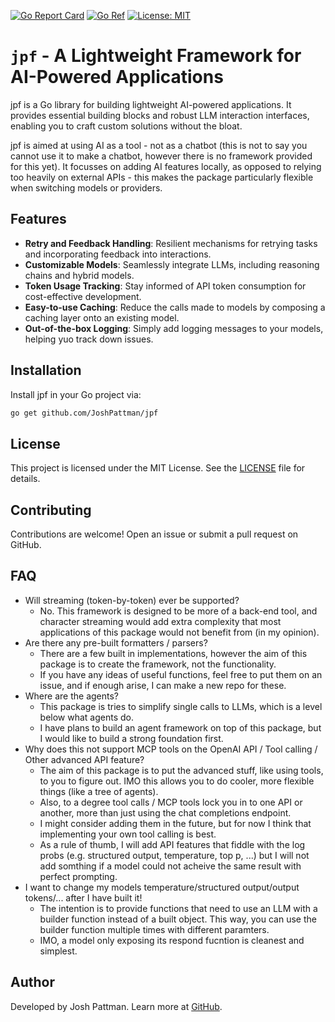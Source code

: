 [![Go Report Card](https://goreportcard.com/badge/github.com/JoshPattman/jpf)](https://goreportcard.com/report/github.com/JoshPattman/jpf)
[![Go Ref](https://pkg.go.dev/static/frontend/badge/badge.svg)](https://pkg.go.dev/github.com/JoshPattman/jpf)
[![License: MIT](https://img.shields.io/badge/License-MIT-yellow.svg)](https://opensource.org/licenses/MIT)

# `jpf` - A Lightweight Framework for AI-Powered Applications

jpf is a Go library for building lightweight AI-powered applications. It provides essential building blocks and robust LLM interaction interfaces, enabling you to craft custom solutions without the bloat.

jpf is aimed at using AI as a tool - not as a chatbot (this is not to say you cannot use it to make a chatbot, however there is no framework provided for this yet). It focusses on adding AI features locally, as opposed to relying too heavily on external APIs - this makes the package particularly flexible when switching models or providers.

## Features

- **Retry and Feedback Handling**: Resilient mechanisms for retrying tasks and incorporating feedback into interactions.
- **Customizable Models**: Seamlessly integrate LLMs, including reasoning chains and hybrid models.
- **Token Usage Tracking**: Stay informed of API token consumption for cost-effective development.
- **Easy-to-use Caching**: Reduce the calls made to models by composing a caching layer onto an existing model.
- **Out-of-the-box Logging**: Simply add logging messages to your models, helping yuo track down issues.

## Installation

Install jpf in your Go project via:

```bash
go get github.com/JoshPattman/jpf
```

## License

This project is licensed under the MIT License. See the [LICENSE](./LICENSE) file for details.

## Contributing

Contributions are welcome! Open an issue or submit a pull request on GitHub.

## FAQ
- Will streaming (token-by-token) ever be supported?
    - No. This framework is designed to be more of a back-end tool, and character streaming would add extra complexity that most applications of this package would not benefit from (in my opinion).
- Are there any pre-built formatters / parsers?
    - There are a few built in implementations, however the aim of this package is to create the framework, not the functionality.
    - If you have any ideas of useful functions, feel free to put them on an issue, and if enough arise, I can make a new repo for these.
- Where are the agents?
    - This package is tries to simplify single calls to LLMs, which is a level below what agents do.
    - I have plans to build an agent framework on top of this package, but I would like to build a strong foundation first.
- Why does this not support MCP tools on the OpenAI API / Tool calling / Other advanced API feature?
    - The aim of this package is to put the advanced stuff, like using tools, to you to figure out. IMO this allows you to do cooler, more flexible things (like a tree of agents).
    - Also, to a degree tool calls / MCP tools lock you in to one API or another, more than just using the chat completions endpoint.
    - I might consider adding them in the future, but for now I think that implementing your own tool calling is best.
    - As a rule of thumb, I will add API features that fiddle with the log probs (e.g. structured output, temperature, top p, ...) but I will not add somthing if a model could not acheive the same result with perfect prompting.
- I want to change my models temperature/structured output/output tokens/... after I have built it!
    - The intention is to provide functions that need to use an LLM with a builder function instead of a built object. This way, you can use the builder function multiple times with different paramters.
    - IMO, a model only exposing its respond fucntion is cleanest and simplest.

## Author

Developed by Josh Pattman. Learn more at [GitHub](https://github.com/JoshPattman/jpf).
